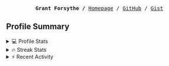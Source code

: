 <p><pre align="center"><strong>Grant Forsythe /</strong> <a href="https://www.grantwforsythe.com/">Homepage</a> / <a href="https://github.com/grantwforsythe">GitHub</a> / <a href="https://gist.github.com/grantwforsythe">Gist</a></pre></p>
 
<h2 align="left">Profile Summary</h2>
<details>
    <summary>💻 Profile Stats</summary>
    <div align="center">
        <img alt="GitHub stats" src="https://github-readme-stats.vercel.app/api?username=grantwforsythe&count_private=true&show_icons=true&hide=stars&border_radius=7&include_all_commits=true&hide_rank=true&custom_title=Grant%27s%20GitHub%20Stats">
        <img alt="Top languages" src="https://github-readme-stats.vercel.app/api/top-langs/?username=grantwforsythe&hide=jupyter+notebook,vim+script&layout=compact&langs_count=6">
    </div>
    <p style="font-size: 11px;" align="center">
        <strong>Note:</strong> Top languages is only a metric of the languages my public code consists of and doesn't reflect experience or skill level.
    </p>
</details>

<details>
    <summary>🔥 Streak Stats</summary>
        <div align="center">
            <img alt="Streak stats" src="https://github-readme-streak-stats.herokuapp.com/?user=grantwforsythe">
        </div>
</details>

 <details>
    <summary>⚡ Recent Activity</summary>
    
  <!--START_SECTION:activity-->
1. 💪 Opened PR [#327](https://github.com/tsqllint/tsqllint/pull/327) in [tsqllint/tsqllint](https://github.com/tsqllint/tsqllint)
2. ❌ Closed PR [#1](https://github.com/grantwforsythe/tsqllint/pull/1) in [grantwforsythe/tsqllint](https://github.com/grantwforsythe/tsqllint)
3. 🗣 Commented on [#609](https://github.com/sql-formatter-org/sql-formatter/issues/609) in [sql-formatter-org/sql-formatter](https://github.com/sql-formatter-org/sql-formatter)
4. 💪 Opened PR [#1](https://github.com/grantwforsythe/tsqllint/pull/1) in [grantwforsythe/tsqllint](https://github.com/grantwforsythe/tsqllint)
5. 🗣 Commented on [#608](https://github.com/sql-formatter-org/sql-formatter/issues/608) in [sql-formatter-org/sql-formatter](https://github.com/sql-formatter-org/sql-formatter)
  <!--END_SECTION:activity-->
    
 </details>

